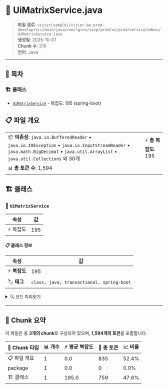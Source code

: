 # 📄 UiMatrixService.java

> **파일 경로**: `vizier(sample)/vizier-be-prod-develop/src/main/java/com/lgcns/svcp/prod/ui/prod/service/admin/UiMatrixService.java`  
> **생성일**: 2025-10-01  
> **Chunk 수**: 3개  
> **언어**: Java
---

## 📑 목차

### 🏗️ 클래스
- [`UiMatrixService`](#class-uimatrixservice) - 복잡도: 195 (spring-boot)

## 📋 파일 개요

| | |
|--|--|
| 📦 **의존성**: `java.io.BufferedReader` • `java.io.IOException` • `java.io.InputStreamReader` • `java.math.BigDecimal` • `java.util.ArrayList` • `java.util.Collections` 외 30개 | ⚡ **총 복잡도**: 195 |
| 📊 **총 토큰 수**: 1,594 |  |



## 🏗️ 클래스

### <a id="class-uimatrixservice"></a>🎯 `UiMatrixService`

| 속성 | 값 |
|------|----|
| ⚡ 복잡도 | 195 |



#### 📋 클래스 정보

| 속성 | 값 |
|------|----|
| ⚡ **복잡도** | 195 || 📍 **라인 범위** | 45-45 |
| 🏷️ **태그** | `class, java, transactional, spring-boot` || 🏗️ **프레임워크** | `spring-boot` |

<details>
<summary>🔍 코드 미리보기</summary>

```java
public class UiMatrixService {
	private final CommonDao commonDao;
	private final MatrixExcelHelper excelHelper;
	private final MessageSource messageSource;

	public PageResult<?> searchMatrix(SearchMatrixReqDto reqDto) {
		return commonDao.selectPagedList("Ui-matrix.searchMatrix", reqDto);
	}

	public List<BuilderFactorDto> retrieveMatrixBuilder(String matrixCode) {
		return commonDao.selectList("Ui-matrix.retrieveMatrixBuilder", matrixCode);
	}

	public List<MatrixMeasureMDto> retrieveMatrix(String matrixCode, BuilderReqDto builderReqDto) {
		if (builderReqDto == null || builderReqDto.getBuilderDtos() == null) {
			return commonDao.selectList("Ui-matrix.retrieveMatrix", matrixCode);
		}
		return generateCartesianMatrix(matrixCode, builderReqDto.getBuilderDtos());
	}

	private List<Matrix...
```

**Chunk 정보**
- 🆔 **ID**: `084e95e591b4`
- 📍 **라인**: 45-45
- 📊 **토큰**: 759
- 🏷️ **태그**: `class, java, transactional, spring-boot`

</details>

---





## 🧩 Chunk 요약

이 파일은 총 **3개의 chunk**로 구성되어 있으며, **1,594개의 토큰**을 포함합니다.

| 🧩 Chunk 타입 | 📊 개수 | ⚡ 평균 복잡도 | 📝 총 토큰 | 📈 비율 |
|---------------|--------|-------------|----------|--------|
| 📋 파일 개요 | 1 | 0.0 | 835 | 52.4% |
| package | 1 | 0.0 | 0 | 0.0% |
| 🏗️ 클래스 | 1 | 195.0 | 759 | 47.6% |

